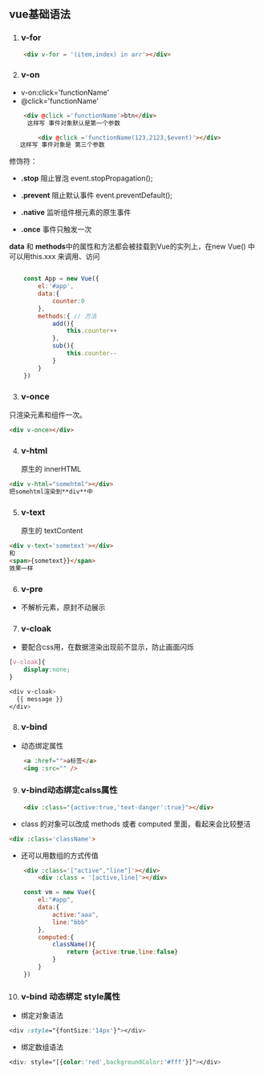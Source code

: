 ## vue基础语法

1. ### v-for 

```html
    <div v-for = '(item,index) in arr'></div>
```


2. ### v-on
- v-on:click='functionName'
- @click='functionName' 


```html
    <div @click ='functionName'>btn</div>
	 这样写 事件对象默认是第一个参数

		<div @click ='functionName(123,2123,$event)'></div>
   这样写 事件对象是 第三个参数
```

修饰符：

- **.stop** 阻止冒泡 event.stopPropagation();

- **.prevent** 阻止默认事件 event.preventDefault();

- **.native** 监听组件根元素的原生事件

- **.once** 事件只触发一次

  



 **data** 和 **methods**中的属性和方法都会被挂载到Vue的实列上，在new Vue() 中可以用this.xxx 来调用、访问

```js

    const App = new Vue({
        el:'#app',
        data:{
            counter:0
        },
        methods:{ // 方法
            add(){
                this.counter++
            },
            sub(){
                this.counter--
            }
        }
    })
```

3. ### v-once

只渲染元素和组件一次。
```html
<div v-once></div>
```

4. ### v-html
    原生的  innerHTML
```html
<div v-html="somehtml"></div>
把somehtml渲染到**div**中
```
5. ### v-text
    原生的 textContent

  ```html
  <div v-text='sometext'></div>
  和
  <span>{sometext}}</span>
  效果一样
  ```
6. ### v-pre 
- 不解析元素，原封不动展示

7. ### v-cloak

- 要配合css用，在数据渲染出现前不显示，防止画面闪烁
```css
[v-cloak]{
    display:none;
}

<div v-cloak>
  {{ message }}
</div>
```

8. ### v-bind 
- 动态绑定属性
```html
    <a :href="">a标签</a>
    <img :src="" />
```
9. ###  v-bind动态绑定calss属性
```html
    <div :class="{active:true,'text-danger':true}"></div>
```
- class 的对象可以改成 methods 或者 computed 里面，看起来会比较整洁
```html
<div :class='className'>
```

- 还可以用数组的方式传值
```html
    <div :class='["active","line"]'></div>
		<div :class = '[active,line]'></div>
```
```js
    const vm = new Vue({
        el:"#app",
        data:{
            active:"aaa",
            line:"bbb"
        },
        computed:{
            className(){
                return {active:true,line:false}
            }
        }
    })
```

10. ### v-bind 动态绑定 style属性

- 绑定对象语法

```css
<div :style="{fontSize:'14px'}"></div>
```



- 绑定数组语法

```css
<div: style="[{color:'red',backgroundColor:'#fff'}]"></div>
```

